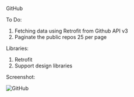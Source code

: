  GitHub
 
 To Do:
 
 1. Fetching data using Retrofit from Github API v3 
 2. Paginate the public repos 25 per page
 
 Libraries:
 
 1. Retrofit
 2. Support design libraries

Screenshot:

![GitHub](https://user-images.githubusercontent.com/33603567/56098218-e81a7000-5f06-11e9-89e2-540b90cbaf05.jpg)
